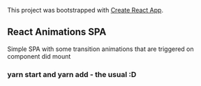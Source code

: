 This project was bootstrapped with [Create React App](https://github.com/facebook/create-react-app).

## React Animations SPA

Simple SPA with some transition animations that are triggered on component did mount

### yarn start and yarn add - the usual :D
